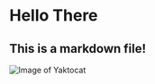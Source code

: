 # Hello There
## This is a markdown file!

![Image of Yaktocat](https://octodex.github.com/images/yaktocat.png)
